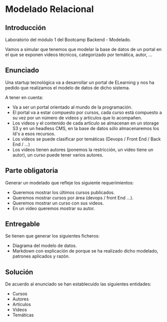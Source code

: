 # Modelado Relacional

## Introducción

Laboratorio del módulo 1 del Bootcamp Backend - Modelado.

Vamos a simular que tenemos que modelar la base de datos de un portal en el que se exponen videos técnicos, categorizado por temática, autor, ...

## Enunciado

Una startup tecnológica va a desarrollar un portal de ELearning y nos ha pedido que realizamos el modelo de datos de dicho sistema.

A tener en cuenta:

<ul>
  <li>Va a ser un portal orientado al mundo de la programación.</li>
  <li>El portal va a estar compuesto por cursos, cada curso está compuesto a su vez por un número de videos y artículos que lo acompañen.</li>
  <li>Los videos y el contenido de cada artículo se almacenan en un storage S3 y en un headless CMS, en la base de datos sólo almacenaremos los Id's a esos recursos.   </li>
  <li>Los videos se puede clasificar por temáticas (Devops / Front End / Back End / ...)</li>
  <li>Los videos tienen autores (ponemos la restricción, un video tiene un autor), un curso puede tener varios autores.
</li>
</ul>

## Parte obligatoria

Generar un modelado que refleje los siguiente requerimientos:

<ul>
  <li>Queremos mostrar los últimos cursos publicados.</li>
  <li>Queremos mostrar cursos por área (devops / front End ...).</li>
  <li>Queremos mostrar un curso con sus videos.</li>
  <li>En un video queremos mostrar su autor.</li>
</ul>

## Entregable

Se tienen que generar los siguientes ficheros:

<ul>
  <li>Diagrama del modelo de datos.</li>
  <li>Markdown con explicación de porque se ha realizado dicho modelado, patrones aplicados y razón.
</li>
</ul>

## Solución

De acuerdo al enunciado se han establecuido las siguientes entidades:

<ul>
  <li>Cursos</li>
  <li>Autores</li>
  <li>Artículos</li>
  <li>Videos</li>
  <li>Temáticas</li>
</ul>









